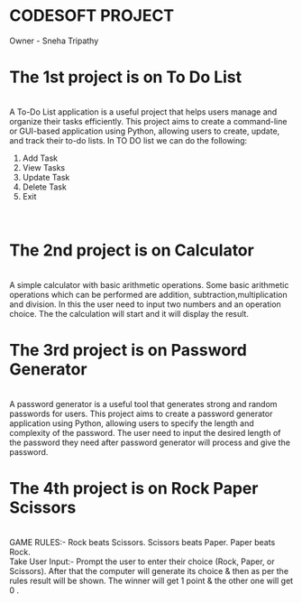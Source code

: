 # CODESOFT PROJECT
Owner - Sneha Tripathy
<br>
# The 1st project is on To Do List
<br>
A To-Do List application is a useful project that helps users manage
and organize their tasks efficiently. This project aims to create a
command-line or GUI-based application using Python, allowing
users to create, update, and track their to-do lists.
In TO DO list we can do the following:

1. Add Task
2. View Tasks
3. Update Task
4. Delete Task
5. Exit
<br>

# The 2nd project is on Calculator
<br>
A simple calculator with basic arithmetic operations. Some basic arithmetic operations which can be performed
are addition, subtraction,multiplication and division. In this the user need to input two numbers and an operation choice.
The the calculation will start and it will display the result.
<br>

# The 3rd project is on Password Generator
<br>
A password generator is a useful tool that generates strong and
random passwords for users. This project aims to create a
password generator application using Python, allowing users to
specify the length and complexity of the password.
The user need to input the desired length of the password they need  
after password generator will process and give the password. 
<br>

# The 4th project is on Rock Paper Scissors
<br>
GAME RULES:-
Rock beats Scissors.
Scissors beats Paper.
Paper beats Rock.
<br>
Take User Input:-
Prompt the user to enter their choice (Rock, Paper, or Scissors).
After that the computer will generate its choice & then as per the rules result will be shown.
The winner will get 1 point & the other one will get 0 .
